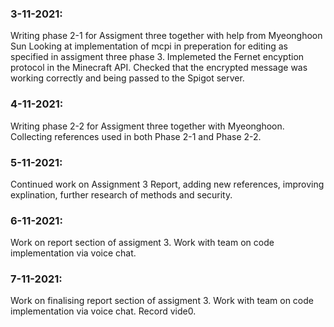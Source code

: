 ### 3-11-2021:
Writing phase 2-1 for Assigment three together with help from Myeonghoon Sun
Looking at implementation of mcpi in preperation for editing as specified in assigment three phase 3.
Implemeted the Fernet encyption protocol in the Minecraft API. Checked that the encrypted message was working correctly and being passed to the Spigot server.

### 4-11-2021:
Writing phase 2-2 for Assigment three together with Myeonghoon.
Collecting references used in both Phase 2-1 and Phase 2-2.

### 5-11-2021:
Continued work on Assignment 3 Report, adding new references, improving explination, further research of methods and security.

### 6-11-2021:
Work on report section of assigment 3. Work with team on code implementation via voice chat.

### 7-11-2021:
Work on finalising report section of assigment 3. Work with team on code implementation via voice chat.
Record vide0.
